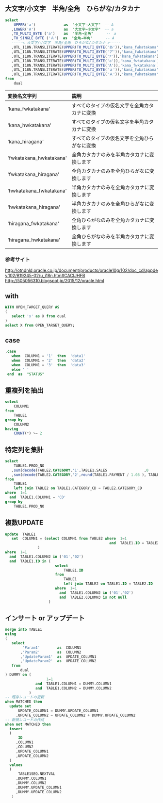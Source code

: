 ## 大文字/小文字　半角/全角　ひらがな/カタカナ
```sql
select
    UPPER('a')             as  "小文字→大文字"  -- A
   ,LOWER('A')             as  "大文字→小文字"  -- a
   ,TO_MULTI_BYTE ('a')    as  "半角→全角"      -- ａ
   ,TO_SINGLE_BYTE ('Ａ')  as  "全角→半角"      -- A
   -----< 大文字/小文字　半角/全角　ひらがな/カタカナ >-----
   ,UTL_I18N.TRANSLITERATE(UPPER(TO_MULTI_BYTE('あ')),'kana_fwkatakana') as s1 -- ア
   ,UTL_I18N.TRANSLITERATE(UPPER(TO_MULTI_BYTE('ア')),'kana_fwkatakana') as s2 -- ア
   ,UTL_I18N.TRANSLITERATE(UPPER(TO_MULTI_BYTE('ｱ')),'kana_fwkatakana')  as s3 -- ア
   ,UTL_I18N.TRANSLITERATE(UPPER(TO_MULTI_BYTE('a')),'kana_fwkatakana')  as s4 -- Ａ
   ,UTL_I18N.TRANSLITERATE(UPPER(TO_MULTI_BYTE('A')),'kana_fwkatakana')  as s5 -- Ａ
   ,UTL_I18N.TRANSLITERATE(UPPER(TO_MULTI_BYTE('ａ')),'kana_fwkatakana') as s5 -- Ａ
   ,UTL_I18N.TRANSLITERATE(UPPER(TO_MULTI_BYTE('Ａ')),'kana_fwkatakana') as s4 -- Ａ
from
    dual
```

|    変換名文字列           |      説明                                      |
|:--------------------------|:-----------------------------------------------|
|  'kana_fwkatakana'        |  すべてのタイプの仮名文字を全角カタカナに変換  |
|  'kana_hwkatakana'        |  すべてのタイプの仮名文字を半角カタカナに変換  |
|  'kana_hiragana'          |  すべてのタイプの仮名文字を全角ひらがなに変換  |
|  'fwkatakana_hwkatakana'  |  全角カタカナのみを半角カタカナに変換します    |
|  'fwkatakana_hiragana'    |  全角カタカナのみを全角ひらがなに変換します    |
|  'hwkatakana_fwkatakana'  |  半角カタカナのみを全角カタカナに変換します    |
|  'hwkatakana_hiragana'    |  半角カタカナのみを全角ひらがなに変換します    |
|  'hiragana_fwkatakana'    |  全角ひらがなのみを全角カタカナに変換します    |
|  'hiragana_hwkatakana'    |  全角ひらがなのみを半角カタカナに変換します    |


### 参考サイト
http://otndnld.oracle.co.jp/document/products/oracle10g/102/doc_cd/appdev.102/B19245-02/u_i18n.htm#CACIJHFB    
http://505056310.blogspot.jp/2015/12/oracle.html

## with
```sql
WITH OPEN_TARGET_QUERY AS 
(
   select 'x' as X from dual
)
select X from OPEN_TARGET_QUERY;
```

## case
```sql
,case
   when  COLUMN1 = '1'  then  'data1'
   when  COLUMN1 = '2'  then  'data2'
   when  COLUMN1 = '3'  then  'data3'
   else ' '
 end  as  "STATUS"
```

## 重複列を抽出
```sql
select
    COLUMN1
from
    TABLE1
group by
    COLUMN2
having 
    COUNT(*) >= 2
```

## 特定列を集計
```sql
select               
    TABLE1.PROD_NO         
   ,sum(decode(TABLE2.CATEGORY,'1',TABLE1.SALES                 ,0              ))  as  SALES
   ,sum(decode(TABLE2.CATEGORY,'2',round(TABLE1.PAYMENT / 1.08 ), TABLE1.PAYMENT))  as  PAYMENT
from                 
    TABLE1             
    left join TABLE2 on TABLE1.CATEGORY_CD = TABLE2.CATEGORY_CD
where  1=1
  and  TABLE1.COLUMN1 = 'CD'
group by
    TABLE1.PROD_NO
```


## 複数UPDATE
```sql
update  TABLE1
   set  COLUMN1 = (select COLUMN1 from TABLE2 where  1=1 
                                                and  TABLE1.ID = TABLE2.ID
               )
where  1=1
  and  TABLE1.COLUMN2 in ('01','02')
  and  TABLE1.ID in (
                       select
                           TABLE1.ID
                       from
                           TABLE1
                           left join TABLE2 on TABLE1.ID = TABLE2.ID
                       where  1=1
                         and  TABLE1.COLUMN2 in ('01','02')
                         and  TABLE2.COLUMN3 is not null
                    )
```


## インサート or アップデート
```sql
merge into TABLE1
using
(
   select
        'Param1'        as  COLUMN1
       ,'Param2'        as  COLUMN2
       ,'UpdateParam1'  as  UPDATE_COLUMN1
       ,'UpdateParam2'  as  UPDATE_COLUMN2
   from
       dual
) DUMMY on (
                   1=1
              and  TABLE1.COLUMN1 = DUMMY.COLUMN1
              and  TABLE1.COLUMN2 = DUMMY.COLUMN2
           )
-- 既存レコードの更新
when MATCHED then
  update set
      UPDATE_COLUMN1 = DUMMY.UPDATE_COLUMN1
     ,UPDATE_COLUMN2 = UPDATE_COLUMN2 + DUMMY.UPDATE_COLUMN2
-- 新規レコードの作成
when not MATCHED then
  insert
  (
      ID
     ,COLUMN1
     ,COLUMN2
     ,UPDATE_COLUMN1
     ,UPDATE_COLUMN2
  )
  values
  (
      TABLE1SEQ.NEXTVAL
     ,DUMMY.COLUMN1
     ,DUMMY.COLUMN2
     ,DUMMY.UPDATE_COLUMN1
     ,DUMMY.UPDATE_COLUMN2
   )
```
